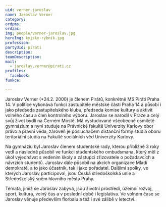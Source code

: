 ```yaml
---
uid: verner.jaroslav
name: Jaroslav Verner
category:
ordpms: 
ordzas: 
img: people/verner-jaroslav.jpg
heroImg: kyjsky-rybnik.jpg
profession: 
partyUid: pirati
description: 
teamDescription:
mail:
  - jaroslav.verner@pirati.cz
profiles:
  facebook: 
funkce:

---
```

 
Jaroslav Verner (*24.2. 2000) je členem Pirátů, konkrétně MS Piráti Praha 14. V politice vykonává funkci zastupitele městské části Praha 14 a působí i jako předseda zastupitelského klubu, předseda komise kultury a aktivit volného času a člen kontrolního výboru.
Jaroslav se narodil v Praze a celý svůj život bydlí na Černém Mostě. Má vystudované všeobecné osmileté gymnázium a nyní studuje na Právnické fakultě Univerzity Karlovy obor právo a právní věda, zároveň je posluchačem distanční formy studia oboru teritoriální studia na Fakultě sociálních věd Univerzity Karlovy.

Na gymnáziu byl Jaroslav členem studentské rady, kterou přibližně 3 roky vedl a následně působil ve funkci studentského ombudsmana, který měl z úkol vyjednávat s vedením školy a zástupci zřizovatele o požadavcích a návrzích studentů. Jaroslav dále působil na akcích organizace Mladí demokraté, a to jako účastník, tak i jako pořadatel. Dalšími spolky, ve kterých Jaroslav participoval, jsou Česká středoškolská unie a Středoškolský sněm hlavního města Prahy.

Témata, jimiž se Jaroslav zabývá, jsou životní prostředí, územní rozvoj, sport, kultura, volný čas a v poslední době i legislativa.
Ve volném čase se Jaroslav věnuje především florbalu a též i své zálibě v letectví.


